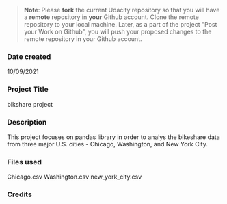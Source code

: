 >**Note**: Please **fork** the current Udacity repository so that you will have a **remote** repository in **your** Github account. Clone the remote repository to your local machine. Later, as a part of the project "Post your Work on Github", you will push your proposed changes to the remote repository in your Github account.

### Date created
10/09/2021

### Project Title
bikshare project

### Description
This project focuses on pandas library in order to analys the bikeshare data from three major U.S. cities - Chicago, Washington, and New York City.
### Files used
Chicago.csv
Washington.csv
new_york_city.csv
### Credits


